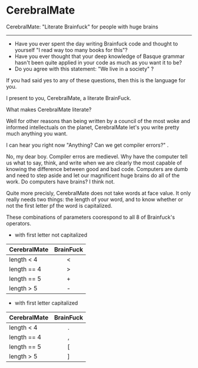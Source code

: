 # CerebralMate
CerebralMate: "Literate Brainfuck" for people with huge brains 

***

* Have you ever spent the day writing Brainfuck code and thought to yourself "I read way too many books for this"?
* Have you ever thought that your deep knowledge of Basque grammar hasn't been quite applied in your code as much as you want it to be?
* Do you agree with this statement: "We live in a society" ?

If you had said yes to any of these questions, then this is the language for you. 

I present to you, CerebralMate, a literate BrainFuck. 

What makes CerebralMate literate? 

Well for other reasons than being written by a council of the most woke and informed intellectuals on the planet, CerebralMate let's you write pretty much anything you want.

I can hear you right now "Anything? Can we get compiler errors?" .

No, my dear boy. Compiler erros are medievel. Why have the computer tell us what to say, think, and write when we are clearly the most capable of knowing the difference between good and bad code.
Computers are dumb and need to step aside and let our magnificent huge brains do all of the work. Do computers have brains? I think not.

Quite more precisly, CerebralMate does not take words at face value. It only really needs two things: the length of your word, and to know whether or not the first letter pf the word is capitalized.

These combinations of parameters coorespond to all 8 of Brainfuck's operators. 

+ with first letter not capitalized

| CerebralMate  | BrainFuck     |
| ------------- |:-------------:|
| length <  4   |       <       |
| length == 4   |       >       |
| length == 5   |       +       |
| length >  5   |       -       |

+ with first letter capitalized

| CerebralMate  | BrainFuck     |
| ------------- |:-------------:|
| length <  4   |       .       |
| length == 4   |       ,       |
| length == 5   |       [       |
| length >  5   |       ]       |
